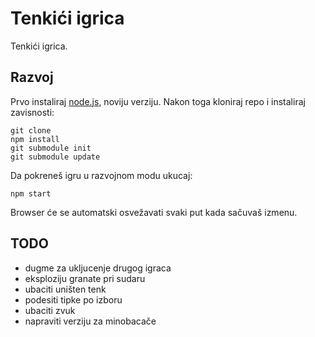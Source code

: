 # Tenkići igrica

Tenkići igrica.

## Razvoj

Prvo instaliraj [node.js](https://nodejs.org), noviju verziju. Nakon toga kloniraj repo i instaliraj zavisnosti:
```
git clone
npm install
git submodule init
git submodule update
```
Da pokreneš igru u razvojnom modu ukucaj:
```
npm start
```
Browser će se automatski osvežavati svaki put kada sačuvaš izmenu.

## TODO
* dugme za ukljucenje drugog igraca
* eksploziju granate pri sudaru
* ubaciti uništen tenk
* podesiti tipke po izboru
* ubaciti zvuk
* napraviti verziju za minobacače

